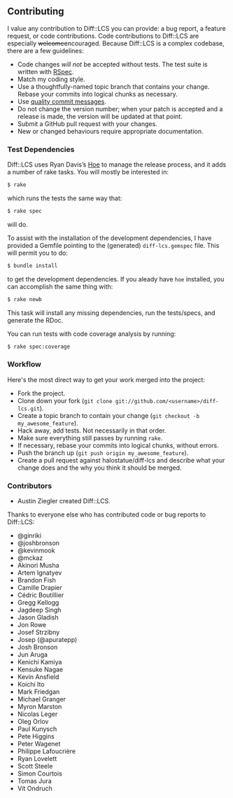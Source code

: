 ## Contributing

I value any contribution to Diff::LCS you can provide: a bug report, a
feature request, or code contributions. Code contributions to Diff::LCS are
especially <del>welcome</del>encouraged. Because Diff::LCS is a complex
codebase, there are a few guidelines:

- Code changes _will not_ be accepted without tests. The test suite is
  written with [RSpec][].
- Match my coding style.
- Use a thoughtfully-named topic branch that contains your change. Rebase
  your commits into logical chunks as necessary.
- Use [quality commit messages][].
- Do not change the version number; when your patch is accepted and a release
  is made, the version will be updated at that point.
- Submit a GitHub pull request with your changes.
- New or changed behaviours require appropriate documentation.

### Test Dependencies

Diff::LCS uses Ryan Davis’s [Hoe][] to manage the release process, and it
adds a number of rake tasks. You will mostly be interested in:

```sh
$ rake
```

which runs the tests the same way that:

```sh
$ rake spec
```

will do.

To assist with the installation of the development dependencies, I have
provided a Gemfile pointing to the (generated) `diff-lcs.gemspec` file. This
will permit you to do:

```sh
$ bundle install
```

to get the development dependencies. If you aleady have `hoe` installed, you
can accomplish the same thing with:

```sh
$ rake newb
```

This task will install any missing dependencies, run the tests/specs, and
generate the RDoc.

You can run tests with code coverage analysis by running:

```sh
$ rake spec:coverage
```

### Workflow

Here's the most direct way to get your work merged into the project:

- Fork the project.
- Clone down your fork (`git clone git://github.com/<username>/diff-lcs.git`).
- Create a topic branch to contain your change (`git checkout -b my_awesome_feature`).
- Hack away, add tests. Not necessarily in that order.
- Make sure everything still passes by running `rake`.
- If necessary, rebase your commits into logical chunks, without errors.
- Push the branch up (`git push origin my_awesome_feature`).
- Create a pull request against halostatue/diff-lcs and describe what your
  change does and the why you think it should be merged.

### Contributors

- Austin Ziegler created Diff::LCS.

Thanks to everyone else who has contributed code or bug reports to Diff::LCS:

- @ginriki
- @joshbronson
- @kevinmook
- @mckaz
- Akinori Musha
- Artem Ignatyev
- Brandon Fish
- Camille Drapier
- Cédric Boutillier
- Gregg Kellogg
- Jagdeep Singh
- Jason Gladish
- Jon Rowe
- Josef Strzibny
- Josep (@apuratepp)
- Josh Bronson
- Jun Aruga
- Kenichi Kamiya
- Kensuke Nagae
- Kevin Ansfield
- Koichi Ito
- Mark Friedgan
- Michael Granger
- Myron Marston
- Nicolas Leger
- Oleg Orlov
- Paul Kunysch
- Pete Higgins
- Peter Wagenet
- Philippe Lafoucrière
- Ryan Lovelett
- Scott Steele
- Simon Courtois
- Tomas Jura
- Vít Ondruch

[rspec]: http://rspec.info/documentation/
[quality commit messages]: http://tbaggery.com/2008/04/19/a-note-about-git-commit-messages.html
[hoe]: https://github.com/seattlerb/hoe
